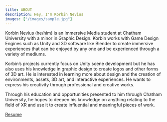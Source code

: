```yaml
---
title: ABOUT
description: Hey, I'm Korbin Nevius
images: ["/images/sample.jpg"]
---
```


Korbin Nevius (he/him) is an Immersive Media student at Chatham University with a minor in Graphic Design. Korbin works with Game Design Engines such as Unity and 3D software like Blender to create immersive experiences that can be enjoyed by any one and be experienced through a variety of mediums.

Korbin’s projects currently focus on Unity scene development but he has also uses his knowledge in graphic design to create logos and other forms of 3D art. He is interested in learning more about design and the creation of environments, assets, 3D art, and interactive experiences. He wants to express his creativity through professional and creative works.

Through his education and opportunities presented to him through Chatham University, he hopes to deepen his knowledge on anything relating to the field of XR and use it to create influential and meaningful pieces of work.

[Resume](/korbinneviusportfolio23/resume "View My Resume")